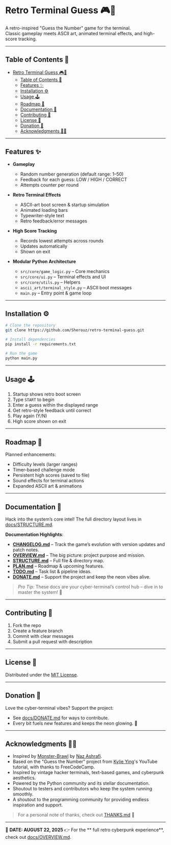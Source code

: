 # Retro Terminal Guess 🎮💾

A retro-inspired "Guess the Number" game for the terminal.  
Classic gameplay meets ASCII art, animated terminal effects, and high-score tracking.

---

## Table of Contents 📑

- [Retro Terminal Guess 🎮💾](#retro-terminal-guess-)
  - [Table of Contents 📑](#table-of-contents-)
  - [Features ✨](#features-)
  - [Installation ⚙️](#installation-️)
  - [Usage 🕹️](#usage-️)
  - [Roadmap 🚀](#roadmap-)
  - [Documentation 📂](#documentation-)
  - [Contributing 🤝](#contributing-)
  - [License 📜](#license-)
  - [Donation 💸](#donation-)
  - [Acknowledgments 🙌🏽](#acknowledgments-)

---

## Features ✨

- **Gameplay**  
  - Random number generation (default range: 1–50)  
  - Feedback for each guess: LOW / HIGH / CORRECT  
  - Attempts counter per round  

- **Retro Terminal Effects**  
  - ASCII-art boot screen & startup simulation  
  - Animated loading bars  
  - Typewriter-style text  
  - Retro feedback/error messages  

- **High Score Tracking**  
  - Records lowest attempts across rounds  
  - Updates automatically  
  - Shown on exit  

- **Modular Python Architecture**  
  - `src/core/game_logic.py` – Core mechanics  
  - `src/core/ui.py` – Terminal effects and UI  
  - `src/core/utils.py` – Helpers  
  - `ascii_art/terminal_style.py` – ASCII boot messages  
  - `main.py` – Entry point & game loop  

---

## Installation ⚙️

```bash
# Clone the repository
git clone https://github.com/Sherouz/retro-terminal-guess.git

# Install dependencies
pip install -r requirements.txt

# Run the game
python main.py
````

---

## Usage 🕹️

1. Startup shows retro boot screen
2. Type `START` to begin
3. Enter a guess within the displayed range
4. Get retro-style feedback until correct
5. Play again (Y/N)
6. High score shown on exit

---

## Roadmap 🚀

Planned enhancements:

* Difficulty levels (larger ranges)
* Timer-based challenge mode
* Persistent high scores (saved to file)
* Sound effects for terminal actions
* Expanded ASCII art & animations

---

## Documentation 📂

Hack into the system’s core intel! The full directory layout lives in [docs/STRUCTURE.md](docs/STRUCTURE.md).

**Documentation Highlights**:

* **[CHANGELOG.md](docs/CHANGELOG.md)** – Track the game’s evolution with version updates and patch notes.
* **[OVERVIEW.md](docs/OVERVIEW.md)** – The big picture: project purpose and mission.
* **[STRUCTURE.md](docs/STRUCTURE.md)** – Full file & directory map.
* **[PLAN.md](docs/PLAN.md)** – Roadmap & upcoming features.
* **[TODO.md](docs/TODO.md)** – Task list & pipeline ideas.
* **[DONATE.md](docs/DONATE.md)** – Support the project and keep the neon vibes alive.

> *Pro Tip:* These docs are your cyber-terminal’s control hub – dive in to master the system! 🚀

---

## Contributing 🤝

1. Fork the repo
2. Create a feature branch
3. Commit with clear messages
4. Submit a pull request with description

---

## License 📜

Distributed under the [MIT License](LICENSE).

---

## Donation 💸

Love the cyber-terminal vibes? Support the project:

* See [docs/DONATE.md](docs/DONATE.md) for ways to contribute.
* Every bit fuels new features and keeps the neon glowing. 💖

---

## Acknowledgments 🙌🏽

- Inspired by [Monster-Brawl](https://github.com/NazaNEYn/Monster-Brawl-Game) by [Naz Ashrafi](https://github.com/NazaNEYn).  
- Based on the "Guess the Number" project from [Kylie Ying](https://github.com/kying18)'s YouTube tutorial, with thanks to FreeCodeCamp.
- Inspired by vintage hacker terminals, text-based games, and cyberpunk aesthetics.
- Powered by the Python community and its stellar documentation.
- Shoutout to testers and contributors who keep the system running smoothly.
- A shoutout to the programming community for providing endless inspiration and support.

> For a personal note of thanks, check out [THANKS.md](THANKS.md) 💖
---

📅 **DATE: AUGUST 22, 2025**
👉 For the ** full retro cyberpunk experience**, check out [docs/OVERVIEW.md](docs/OVERVIEW.md).

```

```
